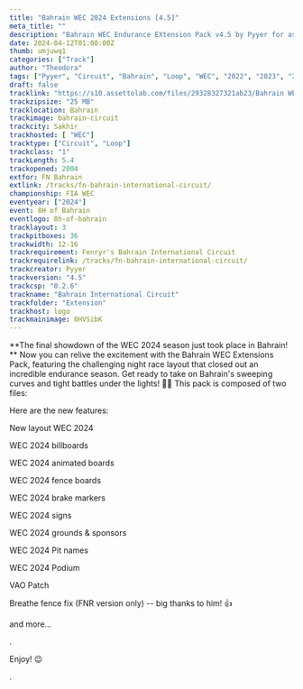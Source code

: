 ```yaml
---
title: "Bahrain WEC 2024 Extensions [4.5]"
meta_title: ""
description: "Bahrain WEC Endurance EXtension Pack v4.5 by Pyyer for assetto corsa"
date: 2024-04-12T01:00:00Z
thumb: umjuwq1
categories: ["Track"]
author: "Theodora"
tags: ["Pyyer", "Circuit", "Bahrain", "Loop", "WEC", "2022", "2023", "2024"]
draft: false
tracklink: "https://s10.assettolab.com/files/29328327321ab23/Bahrain WEC 2024 Extension FNR 3.0.zip"
trackzipsize: "25 MB"
tracklocation: Bahrain
trackimage: bahrain-circuit
trackcity: Sakhir
trackhosted: [ "WEC"]
tracktype: ["Circuit", "Loop"]
trackclass: "1" 
trackLength: 5.4
trackopened: 2004
extfor: FN Bahrain
extlink: /tracks/fn-bahrain-international-circuit/
championship: FIA WEC
eventyear: ["2024"]
event: 8H of Bahrain
eventlogo: 8h-of-bahrain
tracklayout: 3
trackpitboxes: 36
trackwidth: 12-16
trackrequirement: Fenryr's Bahrain International Circuit
trackrequirelink: /tracks/fn-bahrain-international-circuit/
trackcreator: Pyyer
trackversion: "4.5"
trackcsp: "0.2.6"
trackname: "Bahrain International Circuit"
trackfolder: "Extension"
trackhost: logo
trackmainimage: 0HVSibK
---
```


**The final showdown of the WEC 2024 season just took place in Bahrain! **
Now you can relive the excitement with the Bahrain WEC Extensions Pack, featuring the challenging night race layout that closed out an incredible endurance season. 
Get ready to take on Bahrain's sweeping curves and tight battles under the lights! 🏁🌙
This pack is composed of two files:

Here are the new features:

New layout WEC 2024

 WEC 2024 billboards

 WEC 2024 animated boards

 WEC 2024 fence boards

 WEC 2024 brake markers

 WEC 2024 signs

 WEC 2024 grounds & sponsors

 WEC 2024 Pit names

 WEC 2024 Podium

 VAO Patch

 Breathe fence fix (FNR version only) -- big thanks to him!  👍

and more...

.

Enjoy! 😉

.
